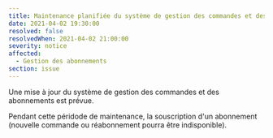 ```yaml
---
title: Maintenance planifiée du système de gestion des commandes et des abonnements
date: 2021-04-02 19:30:00
resolved: false
resolvedWhen: 2021-04-02 21:00:00
severity: notice
affected:
  - Gestion des abonnements
section: issue
---
```

Une mise à jour du système de gestion des commandes et des abonnements est prévue.

Pendant cette péridode de maintenance, la souscription d'un abonnement (nouvelle commande ou réabonnement pourra être indisponible).
